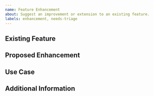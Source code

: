 ```yaml
---
name: Feature Enhancement
about: Suggest an improvement or extension to an existing feature.
labels: enhancement, needs-triage
---
```


## Existing Feature

<!-- Describe the existing feature that you think needs an enhancement. -->

## Proposed Enhancement

<!-- Detail what you'd like to see added or changed. -->

## Use Case

<!-- Describe the use case for this enhancement. How would it benefit you and other users? -->

## Additional Information

<!-- Add any other context, screenshots, or code snippets about the feature enhancement here. -->
